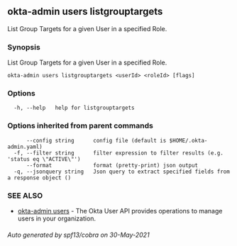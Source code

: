 ## okta-admin users listgrouptargets

List Group Targets for a given User in a specified Role.

### Synopsis

List Group Targets for a given User in a specified Role.

```
okta-admin users listgrouptargets <userId> <roleId> [flags]
```

### Options

```
  -h, --help   help for listgrouptargets
```

### Options inherited from parent commands

```
      --config string      config file (default is $HOME/.okta-admin.yaml)
  -f, --filter string      filter expression to filter results (e.g. 'status eq \"ACTIVE\"')
      --format             format (pretty-print) json output
  -q, --jsonquery string   Json query to extract specified fields from a response object ()
```

### SEE ALSO

* [okta-admin users](okta-admin_users.md)	 - The Okta User API provides operations to manage users in your organization.

###### Auto generated by spf13/cobra on 30-May-2021

